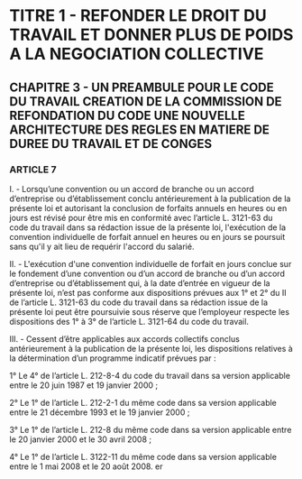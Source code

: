 # TITRE 1 - REFONDER LE DROIT DU TRAVAIL ET DONNER PLUS DE POIDS A LA NEGOCIATION COLLECTIVE 

## CHAPITRE 3 - UN PREAMBULE POUR LE CODE DU TRAVAIL CREATION DE LA COMMISSION DE REFONDATION DU CODE UNE NOUVELLE ARCHITECTURE DES REGLES EN MATIERE DE DUREE DU TRAVAIL ET DE CONGES  

### ARTICLE 7


I. - Lorsqu’une convention ou un accord de branche ou un accord d’entreprise ou
d’établissement conclu antérieurement à la publication de la présente loi et autorisant la
conclusion de forfaits annuels en heures ou en jours est révisé pour être mis en conformité avec
l’article L. 3121-63 du code du travail dans sa rédaction issue de la présente loi, l'exécution de la
convention individuelle de forfait annuel en heures ou en jours se poursuit sans qu'il y ait lieu de
requérir l'accord du salarié.

II. - L'exécution d'une convention individuelle de forfait en jours conclue sur le
fondement d’une convention ou d’un accord de branche ou d’un accord d’entreprise ou
d’établissement qui, à la date d’entrée en vigueur de la présente loi, n’est pas conforme aux
dispositions prévues aux 1° et 2° du II de l’article L. 3121-63 du code du travail dans sa
rédaction issue de la présente loi peut être poursuivie sous réserve que l’employeur respecte les
dispositions des 1° à 3° de l’article L. 3121-64 du code du travail.

III. - Cessent d’être applicables aux accords collectifs conclus antérieurement à la
publication de la présente loi, les dispositions relatives à la détermination d’un programme
indicatif prévues par :

1° Le 4° de l’article L. 212-8-4 du code du travail dans sa version applicable entre le
20 juin 1987 et 19 janvier 2000 ;

2° Le 1° de l’article L. 212-2-1 du même code dans sa version applicable entre le
21 décembre 1993 et le 19 janvier 2000 ;

3° Le 1° de l’article L. 212-8 du même code dans sa version applicable entre le
20 janvier 2000 et le 30 avril 2008 ;

4° Le 1° de l’article L. 3122-11 du même code dans sa version applicable entre le
1 mai 2008 et le 20 août 2008.
er


